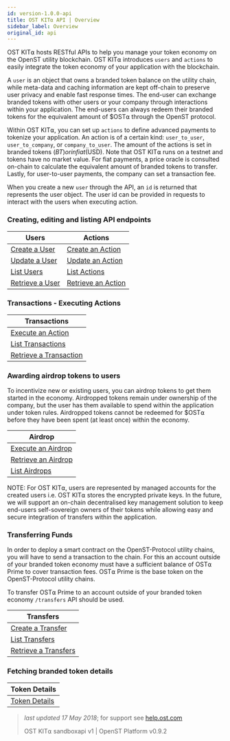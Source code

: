 ```yaml
---
id: version-1.0.0-api
title: OST KIT⍺ API | Overview
sidebar_label: Overview
original_id: api
---
```


OST KIT⍺ hosts RESTful APIs to help you manage your token economy on the OpenST utility blockchain.  OST KIT⍺ introduces `users` and `actions` to easily integrate the token economy of your application with the blockchain.

A `user` is an object that owns a branded token balance on the utility chain, while meta-data and caching information are kept off-chain to preserve user privacy and enable fast response times.  The end-user can exchange branded tokens with other users or your company through interactions within your application.  The end-users can always redeem their branded tokens for the equivalent amount of $OST⍺ through the OpenST protocol.

Within OST KIT⍺, you can set up `actions` to define advanced payments to tokenize your application. An  action is of a certain kind: `user_to_user`, `user_to_company`, or `company_to_user`. The amount of the actions is set in branded tokens ($BT) or in fiat ($USD). Note that OST KIT⍺ runs on a testnet and tokens have no market value.  For fiat payments, a price oracle is consulted on-chain to calculate the equivalent amount of branded tokens to transfer.  Lastly, for user-to-user payments, the company can set a transaction fee.

When you create a new `user` through the API, an `id` is returned that represents the user object.  The user id can be provided in requests to interact with the users when executing action.

### Creating, editing and listing API endpoints

| Users          | Actions         |
|----------------|---------------------------|
| [Create a User](/docs/api_users_create.html)  | [Create an Action](/docs/api_actions_create.html)   |
| [Update a User](/docs/api_users_edit.html)      | [Update an Action](/docs/api_actions_update.html)       |
| [List Users](/docs/api_users_list.html)      | [List Actions](/docs/api_actions_list.html)       |
| [Retrieve a User](/docs/api_users_list.html) | [Retrieve an Action](/docs/api_actions_retrieve.html) |

### Transactions - Executing Actions

| Transactions       |
|---------------------------|
| [Execute an Action](/docs/api_action_execute.html) |
| [List Transactions](/docs/api_transaction_list.html)   |
| [Retrieve a Transaction](/docs/api_transaction_retrieve.html) |

### Awarding airdrop tokens to users

To incentivize new or existing users, you can airdrop tokens to get them started in the economy. Airdropped tokens remain under ownership of the company, but the user has them available to spend within the application under token rules.  Airdropped tokens cannot be redeemed for $OST⍺ before they have been spent (at least once) within the economy.

| Airdrop        |
|----------------|
| [Execute an Airdrop](/docs/api_airdrop_execute.html)     |
| [Retrieve an Airdrop](/docs/api_airdrop_retrieve.html)   |
| [List Airdrops](/docs/api_airdrop_list.html)   |

NOTE: For OST KIT⍺, users are represented by managed accounts for the created users i.e. OST KIT⍺ stores the encrypted private keys. In the future, we will support an on-chain decentralised key management solution to keep end-users self-sovereign owners of their tokens while allowing easy and secure integration of transfers within the application.

### Transferring Funds

In order to deploy a smart contract on the OpenST-Protocol utility chains, you will have to send a transaction to the chain. For this an account outside of your branded token economy must have a sufficient balance of OST⍺ Prime to cover transaction fees. OST⍺ Prime is the base token on the OpenST-Protocol utility chains.

To transfer OST⍺ Prime to an account outside of your branded token economy `/transfers` API should be used.

|Transfers |
|---------------|
| [Create a Transfer](/docs/api_transfers_create.html) |
| [List Transfers](/docs/api_transfers_list.html) |
| [Retrieve a Transfers](/docs/api_transfers_retrieve.html) |

### Fetching branded token details
| Token Details |
|----------------|
| [Token Details](/docs/api_token.html)|


>_last updated 17 May 2018_; for support see [<u>help.ost.com</u>](https://help.ost.com)
>
> OST KIT⍺ sandboxapi v1 | OpenST Platform v0.9.2
